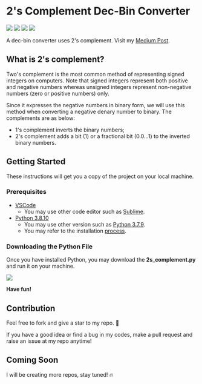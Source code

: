# 2's Complement Dec-Bin Converter
[![](https://img.shields.io/badge/Code-Python-success?style=flat&logo=Python&logoColor=white)](https://www.python.org/)
[![](https://img.shields.io/badge/License-MIT-informational)](https://github.com/chkjacky/2s-complement-converter/blob/main/LICENSE)
[![](https://img.shields.io/badge/Blog-Medium-informational?style=flat&logo=Medium&logoColor=white&color=critical)](https://chkjacky.medium.com/convert-a-negative-decimal-number-with-a-fractional-part-using-2s-complement-in-python-db6b1050e133)
[![](https://img.shields.io/badge/Contributions-Welcome-important)](https://github.com/chkjacky/2s-complement-converter)

A dec-bin converter uses 2's complement. Visit my [Medium Post](https://chkjacky.medium.com/convert-a-negative-decimal-number-with-a-fractional-part-using-2s-complement-in-python-db6b1050e133).

## What is 2's complement?
Two's complement is the most common method of representing signed integers on computers. Note that signed integers represent both positive and negative numbers whereas unsigned integers represent non-negative numbers (zero or positive numbers) only.

Since it expresses the negative numbers in binary form, we will use this method when converting a negative denary number to binary. The complements are as below:
- 1's complement inverts the binary numbers;
- 2's complement adds a bit (1) or a fractional bit (0.0…1) to the inverted binary numbers.

## Getting Started
These instructions will get you a copy of the project on your local machine.

### Prerequisites
* [VSCode](https://code.visualstudio.com/download)
    - You may use other code editor such as [Sublime](https://www.sublimetext.com/download).
* [Python 3.8.10](https://www.python.org/downloads/release/python-3810/)
    - You may use other version such as [Python 3.7.9](https://www.python.org/downloads/release/python-379/).
    - You may refer to the installation [process](https://www.youtube.com/watch?v=uDbDIhR76H4).

### Downloading the Python File
Once you have installed Python, you may download the **2s_complement.py** and run it on your machine.

![](https://github.com/chkjacky/2s-complement-converter/blob/main/animated_2s_converter.gif)

**Have fun!**

## Contribution
Feel free to fork and give a star to my repo. 🌟 

If you have a good idea or find a bug in my codes, make a pull request and raise an issue at my repo anytime!

## Coming Soon
I will be creating more repos, stay tuned! 🔥
